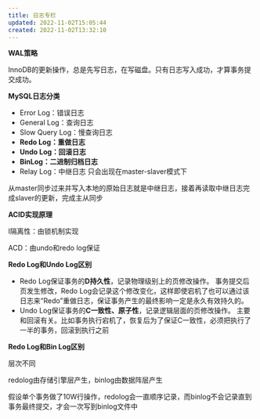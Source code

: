 ```yaml
---
title: 日志专栏
updated: 2022-11-02T15:05:44
created: 2022-11-02T13:32:10
---
```


**WAL策略**

InnoDB的更新操作，总是先写日志，在写磁盘。只有日志写入成功，才算事务提交成功。

**MySQL日志分类**
- Error Log：错误日志
- General Log：查询日志
- Slow Query Log：慢查询日志
- **Redo Log：重做日志**
- **Undo Log：回滚日志**
- **BinLog：二进制归档日志**
- Relay Log：中继日志
只会出现在master-slaver模式下

从master同步过来并写入本地的原始日志就是中继日志，接着再读取中继日志完成slaver的更新，完成主从同步

**ACID实现原理**

I隔离性：由锁机制实现

ACD：由undo和redo log保证

**Redo Log和Undo Log区别**
- Redo Log保证事务的**D持久性**，记录物理级别上的页修改操作。
事务提交后页发生修改，Redo Log会记录这个修改变化，这样即使宕机了也可以通过该日志来“Redo”重做日志，保证事务产生的最终影响一定是永久有效持久的。
- Undo Log保证事务的**C一致性、原子性**，记录逻辑层面的页修改操作。
主要和回滚有关。比如事务执行宕机了，恢复后为了保证C一致性，必须把执行了一半的事务，回滚到执行之前

**Redo Log和Bin Log区别**

层次不同

redolog由存储引擎层产生，binlog由数据阵层产生

假设单个事务做了10W行操作，redolog会一直顺序记录，而binlog不会记录直到事务最终提交，才会一次写到binlog文件中
